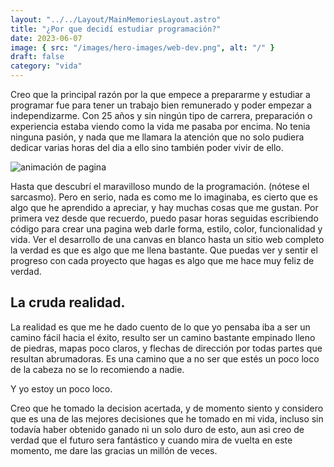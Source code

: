 ```yaml
---
layout: "../../Layout/MainMemoriesLayout.astro"
title: "¿Por que decidí estudiar programación?"
date: 2023-06-07
image: { src: "/images/hero-images/web-dev.png", alt: "/" }
draft: false
category: "vida"
---
```


Creo que la principal razón por la que empece a prepararme y estudiar a programar fue para tener un trabajo bien remunerado y poder empezar a independizarme. Con 25 años y sin ningún tipo de carrera, preparación o experiencia estaba viendo como la vida me pasaba por encima. No tenia ninguna pasión, y nada que me llamara la atención que no solo pudiera dedicar varias horas del dia a ello sino también poder vivir de ello.

<img class="aspect-video object-cover object-center rounded-3xl" src="/images/hero-images/web-dev.png" alt="animación de pagina"/>

Hasta que descubrí el maravilloso mundo de la programación. (nótese el sarcasmo). Pero en serio, nada es como me lo imaginaba, es cierto que es algo que he aprendido a apreciar, y hay muchas cosas que me gustan. Por primera vez desde que recuerdo, puedo pasar horas seguidas escribiendo código para crear una pagina web darle forma, estilo, color, funcionalidad y vida. Ver el desarrollo de una canvas en blanco hasta un sitio web completo la verdad es que es algo que me llena bastante. Que puedas ver y sentir el progreso con cada proyecto que hagas es algo que me hace muy feliz de verdad.

## La cruda realidad.

La realidad es que me he dado cuento de lo que yo pensaba iba a ser un camino fácil hacia el éxito, resulto ser un camino bastante empinado lleno de piedras, mapas poco claros, y flechas de dirección por todas partes que resultan abrumadoras. Es una camino que a no ser que estés un poco loco de la cabeza no se lo recomiendo a nadie.

Y yo estoy un poco loco.

Creo que he tomado la decision acertada, y de momento siento y considero que es una de las mejores decisiones que he tomado en mi vida, incluso sin todavía haber obtenido ganado ni un solo duro de esto, aun asi creo de verdad que el futuro sera fantástico y cuando mira de vuelta en este momento, me dare las gracias un millón de veces.
